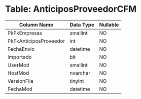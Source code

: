 # Table: AnticiposProveedorCFM

| Column Name | Data Type | Nullable |
|-------------|-----------|----------|
| PkFkEmpresas | smallint | NO |
| PkFkAnticiposProveedor | int | NO |
| FechaEnvio | datetime | NO |
| Importado | bit | NO |
| UserMod | smallint | NO |
| HostMod | nvarchar | NO |
| VersionFila | tinyint | NO |
| FechaMod | datetime | NO |
